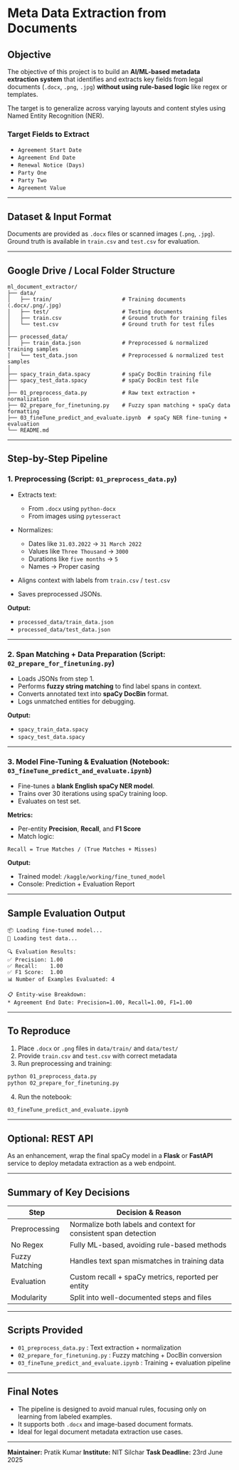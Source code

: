 # Meta Data Extraction from Documents

## Objective

The objective of this project is to build an **AI/ML-based metadata extraction system** that identifies and extracts key fields from legal documents (`.docx`, `.png`, `.jpg`) **without using rule-based logic** like regex or templates.

The target is to generalize across varying layouts and content styles using Named Entity Recognition (NER).

### Target Fields to Extract

* `Agreement Start Date`
* `Agreement End Date`
* `Renewal Notice (Days)`
* `Party One`
* `Party Two`
* `Agreement Value`

---

## Dataset & Input Format

Documents are provided as `.docx` files or scanned images (`.png`, `.jpg`).
Ground truth is available in `train.csv` and `test.csv` for evaluation.

---

## Google Drive / Local Folder Structure

```
ml_document_extractor/
├── data/
│   ├── train/                      # Training documents (.docx/.png/.jpg)
│   ├── test/                       # Testing documents
│   ├── train.csv                   # Ground truth for training files
│   └── test.csv                    # Ground truth for test files
│
├── processed_data/
│   ├── train_data.json             # Preprocessed & normalized training samples
│   └── test_data.json              # Preprocessed & normalized test samples
│
├── spacy_train_data.spacy          # spaCy DocBin training file
├── spacy_test_data.spacy           # spaCy DocBin test file
│
├── 01_preprocess_data.py           # Raw text extraction + normalization
├── 02_prepare_for_finetuning.py    # Fuzzy span matching + spaCy data formatting
├── 03_fineTune_predict_and_evaluate.ipynb  # spaCy NER fine-tuning + evaluation
└── README.md
```

---

## Step-by-Step Pipeline

### 1. Preprocessing (Script: `01_preprocess_data.py`)

* Extracts text:

  * From `.docx` using `python-docx`
  * From images using `pytesseract`
* Normalizes:

  * Dates like `31.03.2022` → `31 March 2022`
  * Values like `Three Thousand` → `3000`
  * Durations like `five months` → `5`
  * Names → Proper casing
* Aligns context with labels from `train.csv` / `test.csv`
* Saves preprocessed JSONs.

**Output:**

* `processed_data/train_data.json`
* `processed_data/test_data.json`

---

### 2. Span Matching + Data Preparation (Script: `02_prepare_for_finetuning.py`)

* Loads JSONs from step 1.
* Performs **fuzzy string matching** to find label spans in context.
* Converts annotated text into **spaCy DocBin** format.
* Logs unmatched entities for debugging.

**Output:**

* `spacy_train_data.spacy`
* `spacy_test_data.spacy`

---

### 3. Model Fine-Tuning & Evaluation (Notebook: `03_fineTune_predict_and_evaluate.ipynb`)

* Fine-tunes a **blank English spaCy NER model**.
* Trains over 30 iterations using spaCy training loop.
* Evaluates on test set.

**Metrics:**

* Per-entity **Precision**, **Recall**, and **F1 Score**
* Match logic:

```text
Recall = True Matches / (True Matches + Misses)
```

**Output:**

* Trained model: `/kaggle/working/fine_tuned_model`
* Console: Prediction + Evaluation Report

---

## Sample Evaluation Output

```
📦 Loading fine-tuned model...
📂 Loading test data...

🔍 Evaluation Results:
✅ Precision: 1.00
✅ Recall:    1.00
✅ F1 Score:  1.00
📊 Number of Examples Evaluated: 4

📋 Entity-wise Breakdown:
* Agreement End Date: Precision=1.00, Recall=1.00, F1=1.00
```

---

## To Reproduce

1. Place `.docx` or `.png` files in `data/train/` and `data/test/`
2. Provide `train.csv` and `test.csv` with correct metadata
3. Run preprocessing and training:

```bash
python 01_preprocess_data.py
python 02_prepare_for_finetuning.py
```

4. Run the notebook:

```bash
03_fineTune_predict_and_evaluate.ipynb
```

---

## Optional: REST API

As an enhancement, wrap the final spaCy model in a **Flask** or **FastAPI** service
to deploy metadata extraction as a web endpoint.

---

## Summary of Key Decisions

| Step           | Decision & Reason                                               |
| -------------- | --------------------------------------------------------------- |
| Preprocessing  | Normalize both labels and context for consistent span detection |
| No Regex       | Fully ML-based, avoiding rule-based methods                     |
| Fuzzy Matching | Handles text span mismatches in training data                   |
| Evaluation     | Custom recall + spaCy metrics, reported per entity              |
| Modularity     | Split into well-documented steps and files                      |

---

## Scripts Provided

* `01_preprocess_data.py` : Text extraction + normalization
* `02_prepare_for_finetuning.py` : Fuzzy matching + DocBin conversion
* `03_fineTune_predict_and_evaluate.ipynb` : Training + evaluation pipeline

---

## Final Notes

* The pipeline is designed to avoid manual rules, focusing only on learning from labeled examples.
* It supports both `.docx` and image-based document formats.
* Ideal for legal document metadata extraction use cases.

---

**Maintainer:** Pratik Kumar
**Institute:** NIT Silchar
**Task Deadline:** 23rd June 2025
